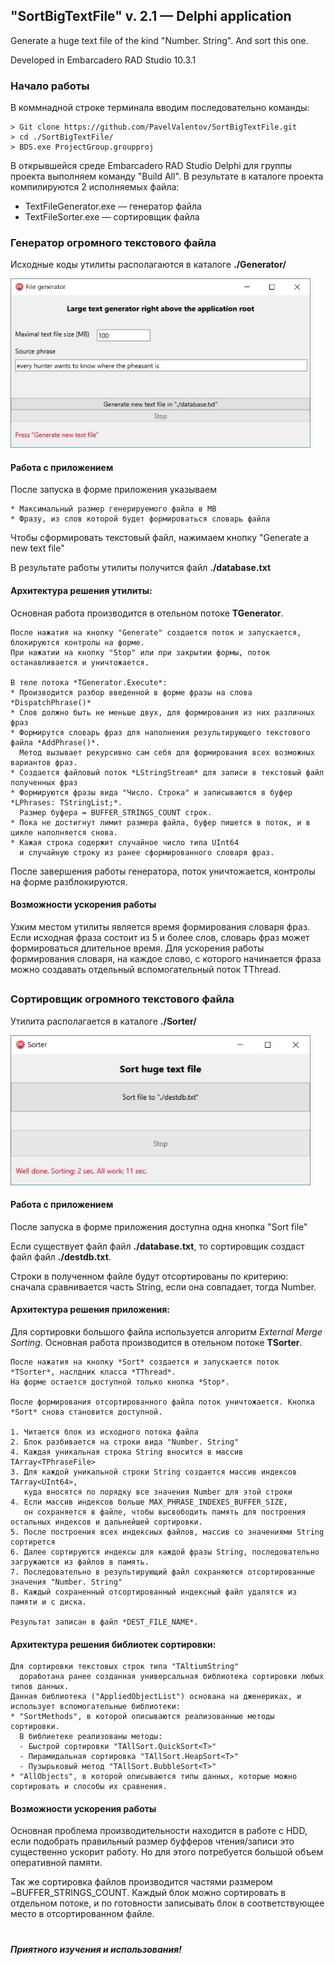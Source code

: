 ## "SortBigTextFile" v. 2.1 — Delphi application 
Generate a huge text file of the kind "Number. String". And sort this one.

Developed in Embarcadero RAD Studio 10.3.1

### Начало работы
В коммнадной строке терминала вводим последовательно команды: 

    > Git clone https://github.com/PavelValentov/SortBigTextFile.git    
    > cd ./SortBigTextFile/   
    > BDS.exe ProjectGroup.groupproj 

В открывшейся среде Embarcadero RAD Studio Delphi для группы проекта выполняем команду "Build All".
В результате в каталоге проекта компилируются 2 исполняемых файла:
* TextFileGenerator.exe — генератор файла
* TextFileSorter.exe — сортировщик файла

### Генератор огромного текстового файла

Исходные коды утилиты располагаются в каталоге **./Generator/**

<img src='https://github.com/PavelValentov/SortBigTextFile/blob/master/Results/generator.jpg' width=480>

#### Работа с приложением

После запуска в форме приложения указываем

    * Максимальный размер генерируемого файла в MB
    * Фразу, из слов которой будет формироваться словарь файла

Чтобы сформировать текстовый файл, нажимаем кнопку "Generate a new text file"

В результате работы утилиты получится файл **./database.txt**

#### Архитектура решения утилиты:
 
Основная работа производится в отельном потоке **TGenerator**.

```text
После нажатия на кнопку "Generate" создается поток и запускается, блокируются контролы на форме.
При нажатии на кнопку "Stop" или при закрытии формы, поток останавливается и уничтожается.

В теле потока *TGenerator.Execute*:
* Производится разбор введенной в форме фразы на слова *DispatchPhrase()*
* Слов должно быть не меньше двух, для формирования из них различных фраз
* Формирутся словарь фраз для наполнения результирующего текстового файла *AddPhrase()*.
  Метод вызывает рекурсивно сам себя для формирования всех возможных вариантов фраз.
* Создается файловый поток *LStringStream* для записи в текстовый файл полученных фраз
* Формируются фразы вида "Число. Строка" и записываются в буфер *LPhrases: TStringList;*.
  Размер буфера = BUFFER_STRINGS_COUNT строк.
* Пока не достигнут лимит размера файла, буфер пишется в поток, и в цикле наполняется снова.
* Кажая строка содержит случайное число типа UInt64
  и случайную строку из ранее сформированного словаря фраз.     
```
После завершения работы генератора, поток уничтожается, контролы на форме разблокируются.

#### Возможности ускорения работы

Узким местом утилиты является время формирования словаря фраз.
Если исходная фраза состоит из 5 и более слов, словарь фраз может формироваться длительное время.
Для ускорения работы формирования словаря, на каждое слово, с которого начинается фраза можно создавать отдельный вспомогательный поток TThread.

##

### Сортировщик огромного текстового файла

Утилита располагается в каталоге **./Sorter/**

<img src='https://github.com/PavelValentov/SortBigTextFile/blob/master/Results/sorter.jpg' width=480>

#### Работа с приложением

После запуска в форме приложения доступна одна кнопка "Sort file"

Если существует файл файл **./database.txt**,
то сортировщик создаст файл файл **./destdb.txt**.

Строки в полученном файле будут отсортированы по критерию: сначала сравнивается часть​ String​, если она совпадает, тогда​ Number.

#### Архитектура решения приложения:
 
Для сортировки большого файла используется алгоритм *External Merge Sorting*.
Основная работа производится в отельном потоке **TSorter**.

```text
После нажатия на кнопку *Sort* создается и запускается поток *TSorter*, наслдник класса *TThread*.
На форме остается доступной только кнопка *Stop*.

После формирования отсортированного файла поток уничтожается. Кнопка *Sort* снова становится доступной.

1. Читается блок из исходного потока файла
2. Блок разбивается на строки вида "Number. String"
4. Каждая уникальная строка String вносится в массив TArray<TPhraseFile>
3. Для каждой уникальной строки String создается массив индексов TArray<UInt64>,
   куда вносятся по порядку все значения Number для этой строки
4. Если массив индексов больше MAX_PHRASE_INDEXES_BUFFER_SIZE,
   он сохраняется в файле, чтобы высвободить память для построения остальных индексов и дальнейшей сортировки.
5. После построения всех индексных файлов, массив со значениями String сортирется
6. Далее сортируются индексы для каждой фразы String, последовательно загружаются из файлов в память.
7. Последовательно в результирующий файл сохраняются отсортированные значения "Number. String"
8. Каждый сохраненный отсортированный индексный файл удалятся из памяти и с диска.    

Результат записан в файл *DEST_FILE_NAME*. 
```

#### Архитектура решения библиотек сортировки:

```text
Для сортировки текстовых строк типа "TAltiumString"
  доработана ранее созданная универсальная библиотека сортировки любых типов данных.
Данная библиотека ("AppliedObjectList") основана на дженериках, и использует вспомогательные библиотеки:
* "SortMethods", в которой описываются реализованные методы сортировки.
  В библиетеке реализованы методы:
  - Быстрой сортировки "TAllSort.QuickSort<T>"
  - Пирамидальная сортировка "TAllSort.HeapSort<T>"
  - Пузырьковый метод "TAllSort.BubbleSort<T>"
* "AllObjects", в которой описываются типы данных, которые можно сортировать и способы их сравнения. 
```

#### Возможности ускорения работы

Основная проблема производительности находится в работе с HDD,
если подобрать правильный размер буфферов чтения/записи это существенно ускорит работу.
Но для этого потребуется большой объем оперативной памяти. 

Так же сортировка файлов производится частями размером ~BUFFER_STRINGS_COUNT.
Каждый блок можно сортировать в отдельном потоке,
и по готовности записывать блок в соответствующее место в отсортированном файле.

#
##### Приятного изучения и использования!

